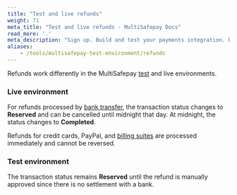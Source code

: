 ```yaml
---
title: "Test and live refunds"
weight: 71
meta_title: "Test and live refunds - MultiSafepay Docs"
read_more: '.'
meta_description: "Sign up. Build and test your payments integration. Explore our products and services. Use our API Reference, SDKs, and wrappers. Get support."
aliases:
    - /tools/multisafepay-test-environment/refunds
---
```


Refunds work differently in the MultiSafepay [test](https://testmerchant.multisafepay.com/signup?_ga=2.239314307.1689046699.1579505297-896219683.1574159857) and live environments.

### Live environment
For refunds processed by [bank transfer](/payment-methods/banks/), the transaction status changes to **Reserved** and can be cancelled until midnight that day. At midnight, the status changes to **Completed**.

Refunds for credit cards, PayPal, and [billing suites](/payment-methods/billing-suite/) are processed immediately and cannot be reversed.

### Test environment
The transaction status remains **Reserved** until the refund is manually approved since there is no settlement with a bank.
